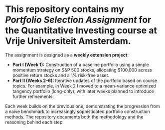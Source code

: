 # This repository contains my *Portfolio Selection Assignment* for the Quantitative Investing course at Vrije Universiteit Amsterdam.

The assignment is designed as a **weekly extension project**:

* **Part I (Week 1):** Construction of a baseline portfolio using a simple momentum strategy on S&P 500 stocks, allocating $100,000 across positive return stocks and a 1% risk-free asset.
* **Part II (Weeks 2–6):** Iterative updates of the portfolio based on course topics. For example, in Week 2 I moved to a mean-variance optimized tangency portfolio (long-only), with later weeks planned to introduce further refinements.

Each week builds on the previous one, demonstrating the progression from a naive benchmark to increasingly sophisticated portfolio construction methods. The repository documents both the methodology and the reasoning behind each step.
